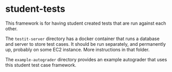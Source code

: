 # student-tests

This framework is for having student created tests that are run against each other.

The `testit-server` directory has a docker container that runs a database and server to store test cases. It should be run separately, and permanently up, probably on some EC2 instance. More instructions in that folder.

The `example-autograder` directory provides an example autograder that uses this student test case framework.
